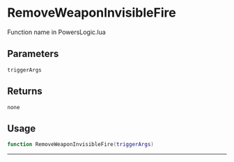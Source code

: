 # RemoveWeaponInvisibleFire
Function name in PowersLogic.lua
## Parameters
`triggerArgs`
## Returns
`none`
## Usage
```lua
function RemoveWeaponInvisibleFire(triggerArgs)
```
---
